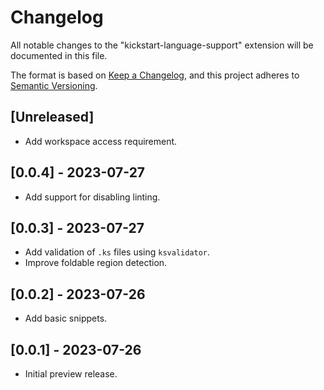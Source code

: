 # Changelog

All notable changes to the "kickstart-language-support" extension will be documented in this file.

The format is based on [Keep a Changelog](https://keepachangelog.com/en/1.0.0/),
and this project adheres to [Semantic Versioning](https://semver.org/spec/v2.0.0.html).

## [Unreleased]

- Add workspace access requirement.

## [0.0.4] - 2023-07-27

- Add support for disabling linting.

## [0.0.3] - 2023-07-27

- Add validation of `.ks` files using `ksvalidator`.
- Improve foldable region detection.

## [0.0.2] - 2023-07-26

- Add basic snippets.

## [0.0.1] - 2023-07-26

- Initial preview release.
